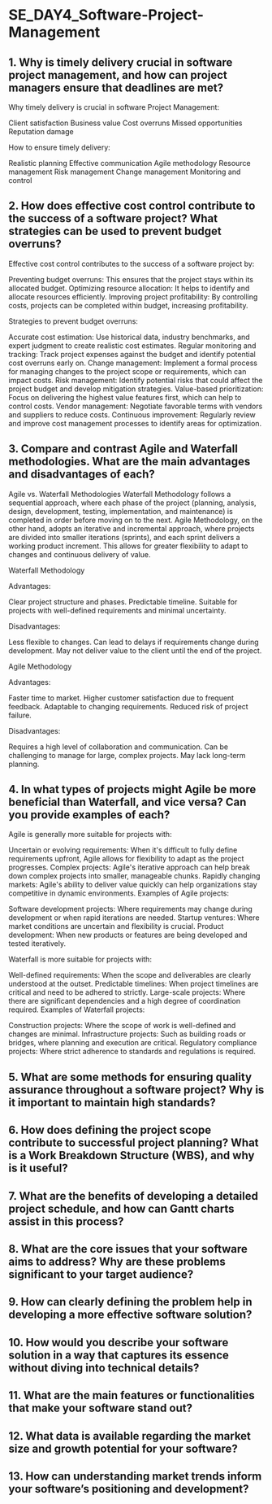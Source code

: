# SE_DAY4_Software-Project-Management
## 1. Why is timely delivery crucial in software project management, and how can project managers ensure that deadlines are met?
Why timely delivery is crucial in software Project Management:

Client satisfaction
Business value
Cost overruns
Missed opportunities
Reputation damage

How to ensure timely delivery:

Realistic planning
Effective communication
Agile methodology
Resource management
Risk management
Change management
Monitoring and control
## 2. How does effective cost control contribute to the success of a software project? What strategies can be used to prevent budget overruns?
Effective cost control contributes to the success of a software project by:

Preventing budget overruns: This ensures that the project stays within its allocated budget.
Optimizing resource allocation: It helps to identify and allocate resources efficiently.
Improving project profitability: By controlling costs, projects can be completed within budget, increasing profitability.

Strategies to prevent budget overruns:

Accurate cost estimation: Use historical data, industry benchmarks, and expert judgment to create realistic cost estimates.
Regular monitoring and tracking: Track project expenses against the budget and identify potential cost overruns early on.
Change management: Implement a formal process for managing changes to the project scope or requirements, which can impact costs.
Risk management: Identify potential risks that could affect the project budget and develop mitigation strategies.
Value-based prioritization: Focus on delivering the highest value features first, which can help to control costs.
Vendor management: Negotiate favorable terms with vendors and suppliers to reduce costs.
Continuous improvement: Regularly review and improve cost management processes to identify areas for optimization.
## 3. Compare and contrast Agile and Waterfall methodologies. What are the main advantages and disadvantages of each?
Agile vs. Waterfall Methodologies
Waterfall Methodology follows a sequential approach, where each phase of the project (planning, analysis, design, development, testing, implementation, and maintenance) is completed in order before moving on to the next. Agile Methodology, on the other hand, adopts an iterative and incremental approach, where projects are divided into smaller iterations (sprints), and each sprint delivers a working product increment. This allows for greater flexibility to adapt to changes and continuous delivery of value.

Waterfall Methodology

Advantages:

Clear project structure and phases.
Predictable timeline.
Suitable for projects with well-defined requirements and minimal uncertainty.

Disadvantages:

Less flexible to changes.
Can lead to delays if requirements change during development.
May not deliver value to the client until the end of the project.


Agile Methodology

Advantages:

Faster time to market.
Higher customer satisfaction due to frequent feedback.
Adaptable to changing requirements.
Reduced risk of project failure.

Disadvantages:

Requires a high level of collaboration and communication.
Can be challenging to manage for large, complex projects.
May lack long-term planning.

## 4. In what types of projects might Agile be more beneficial than Waterfall, and vice versa? Can you provide examples of each?
Agile is generally more suitable for projects with:

Uncertain or evolving requirements: When it's difficult to fully define requirements upfront, Agile allows for flexibility to adapt as the project progresses.
Complex projects: Agile's iterative approach can help break down complex projects into smaller, manageable chunks.
Rapidly changing markets: Agile's ability to deliver value quickly can help organizations stay competitive in dynamic environments.
Examples of Agile projects:

Software development projects: Where requirements may change during development or when rapid iterations are needed.
Startup ventures: Where market conditions are uncertain and flexibility is crucial.
Product development: When new products or features are being developed and tested iteratively.


Waterfall is more suitable for projects with:

Well-defined requirements: When the scope and deliverables are clearly understood at the outset.
Predictable timelines: When project timelines are critical and need to be adhered to strictly.
Large-scale projects: Where there are significant dependencies and a high degree of coordination required.
Examples of Waterfall projects:

Construction projects: Where the scope of work is well-defined and changes are minimal.
Infrastructure projects: Such as building roads or bridges, where planning and execution are critical.
Regulatory compliance projects: Where strict adherence to standards and regulations is required.
## 5. What are some methods for ensuring quality assurance throughout a software project? Why is it important to maintain high standards?
## 6. How does defining the project scope contribute to successful project planning? What is a Work Breakdown Structure (WBS), and why is it useful?
## 7. What are the benefits of developing a detailed project schedule, and how can Gantt charts assist in this process?
## 8. What are the core issues that your software aims to address? Why are these problems significant to your target audience?
## 9. How can clearly defining the problem help in developing a more effective software solution?
## 10. How would you describe your software solution in a way that captures its essence without diving into technical details?
## 11. What are the main features or functionalities that make your software stand out?
## 12. What data is available regarding the market size and growth potential for your software?
## 13. How can understanding market trends inform your software’s positioning and development?
